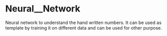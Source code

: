 # Neural__Network
Neural network to understand the hand written numbers.
It can be used as template by training it on different data and can be used for other purpose.
